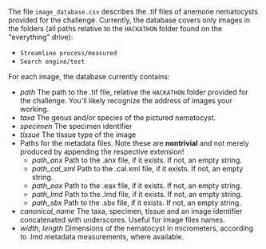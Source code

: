 The file `image_database.csv` describes the .tif files of anemone nematocysts provided for the challenge. Currently, the database covers only images in the folders (all paths relative to the `HACKATHON` folder found on the "everything" drive):

- `Streamline process/measured`
- `Search engine/test`

For each image, the database currently contains:

- *path* The path to the .tif file, relative the `HACKATHON` folder provided for the challenge. You'll likely recognize the address of images your working.
- *taxa* The genus and/or species of the pictured nematocyst.
- *specimen* The specimen identifier
- *tissue* The tissue type of the image
- Paths for the metadata files. Note these are **nontrivial** and not merely produced by appending the respective extension!
  - *path_anx* Path to the .anx file, if it exists. If not, an empty string.
  - *path_cal_xml* Path to the .cal.xml file, if it exists. If not, an empty string.
  - *path_eax* Path to the .eax file, if it exists. If not, an empty string.
  - *path_lmd* Path to the .lmd file, if it exists. If not, an empty string.
  - *path_sbx* Path to the .sbx file, if it exists. If not, an empty string.
- *canonical_name* The taxa, specimen, tissue and an image identifier concatenated with underscores. Useful for image files names.
- *width*, *length* Dimensions of the nematocyst in micrometers, according to .lmd metadata measurements, where available.

